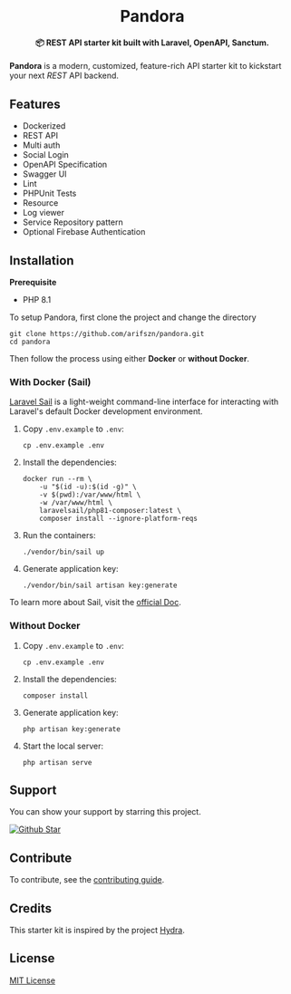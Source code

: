 <br/>

<p align="center">
  <h1 align="center">Pandora</h1>

  <h4 align="center">📦 REST API starter kit built with Laravel, OpenAPI, Sanctum.</h4>

**Pandora** is a modern, customized, feature-rich API starter kit to kickstart your next _REST_ API backend.

## Features

-   Dockerized
-   REST API
-   Multi auth
-   Social Login
-   OpenAPI Specification
-   Swagger UI
-   Lint
-   PHPUnit Tests
-   Resource
-   Log viewer
-   Service Repository pattern
-   Optional Firebase Authentication

## Installation

**Prerequisite**

-   PHP 8.1

To setup Pandora, first clone the project and change the directory

```shell
git clone https://github.com/arifszn/pandora.git
cd pandora
```

Then follow the process using either **Docker** or **without Docker**.

### With Docker (Sail)

[Laravel Sail](https://github.com/laravel/sail) is a light-weight command-line interface for interacting with Laravel's default Docker development environment.

1. Copy `.env.example` to `.env`:

    ```shell
    cp .env.example .env
    ```

2. Install the dependencies:

    ```shell
    docker run --rm \
        -u "$(id -u):$(id -g)" \
        -v $(pwd):/var/www/html \
        -w /var/www/html \
        laravelsail/php81-composer:latest \
        composer install --ignore-platform-reqs
    ```

3. Run the containers:

    ```shell
    ./vendor/bin/sail up
    ```

4. Generate application key:

    ```shell
    ./vendor/bin/sail artisan key:generate
    ```

To learn more about Sail, visit the [official Doc](https://laravel.com/docs/9.x/sail).

### Without Docker

1. Copy `.env.example` to `.env`:

    ```shell
    cp .env.example .env
    ```

2. Install the dependencies:

    ```shell
    composer install
    ```

3. Generate application key:

    ```shell
    php artisan key:generate
    ```

4. Start the local server:

    ```shell
    php artisan serve
    ```

## Support

<p>You can show your support by starring this project.</p>
<a href="https://github.com/arifszn/pandora/stargazers">
  <img src="https://img.shields.io/github/stars/arifszn/pandora?style=social" alt="Github Star">
</a>

## Contribute

To contribute, see the [contributing guide](https://github.com/arifszn/pandora/blob/main/CONTRIBUTING.md).

## Credits

This starter kit is inspired by the project [Hydra](https://github.com/hasinhayder/hydra).

## License

[MIT License](https://github.com/arifszn/pandora/blob/main/LICENSE)
